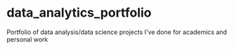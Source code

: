 # data_analytics_portfolio
Portfolio of data analysis/data science projects I've done for academics and personal work

